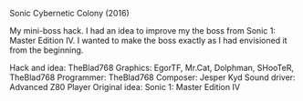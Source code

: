 Sonic Cybernetic Colony (2016)

My mini-boss hack. I had an idea to improve my the boss from Sonic 1: Master Edition IV. I wanted to make the boss exactly as I had envisioned it from the beginning.


Hack and idea: TheBlad768
Graphics: EgorTF, Mr.Cat, Dolphman, SHooTeR, TheBlad768
Programmer: TheBlad768
Composer: Jesper Kyd
Sound driver: Advanced Z80 Player
Original idea: Sonic 1: Master Edition IV

